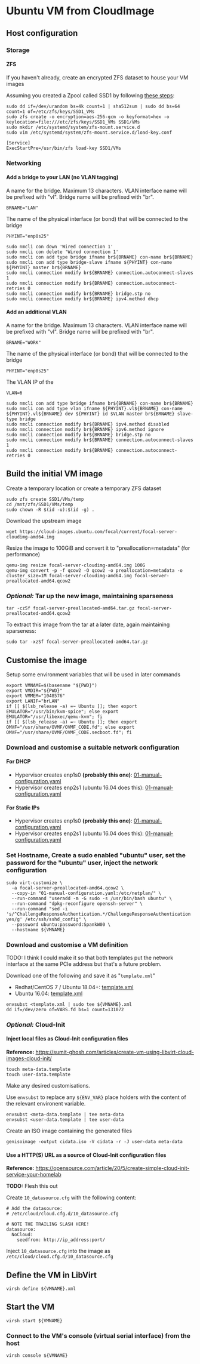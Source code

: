 # Ubuntu VM from CloudImage
## Host configuration
### Storage
#### ZFS
If you haven't already, create an encrypted ZFS dataset to house your VM images

Assuming you created a Zpool called SSD1 by following [these steps](Zpool_Setup.md):
```
sudo dd if=/dev/urandom bs=4k count=1 | sha512sum | sudo dd bs=64 count=1 of=/etc/zfs/keys/SSD1_VMs
sudo zfs create -o encryption=aes-256-gcm -o keyformat=hex -o keylocation=file:///etc/zfs/keys/SSD1_VMs SSD1/VMs
sudo mkdir /etc/systemd/system/zfs-mount.service.d
sudo vim /etc/systemd/system/zfs-mount.service.d/load-key.conf
```

```
[Service] 
ExecStartPre=/usr/bin/zfs load-key SSD1/VMs
```

### Networking
#### Add a bridge to your LAN (no VLAN tagging)
A name for the bridge.  Maximum 13 characters.  VLAN interface name will be prefixed with "vl".  Bridge name will be prefixed with "br".
```
BRNAME="LAN"
```

The name of the physical interface (or bond) that will be connected to the bridge
```
PHYINT="enp0s25"
```

```
sudo nmcli con down 'Wired connection 1'
sudo nmcli con delete 'Wired connection 1'
sudo nmcli con add type bridge ifname br${BRNAME} con-name br${BRNAME}
sudo nmcli con add type bridge-slave ifname ${PHYINT} con-name ${PHYINT} master br${BRNAME}
sudo nmcli connection modify br${BRNAME} connection.autoconnect-slaves 1
sudo nmcli connection modify br${BRNAME} connection.autoconnect-retries 0
sudo nmcli connection modify br${BRNAME} bridge.stp no
sudo nmcli connection modify br${BRNAME} ipv4.method dhcp
```

#### Add an additional VLAN
A name for the bridge.  Maximum 13 characters.  VLAN interface name will be prefixed with "vl".  Bridge name will be prefixed with "br".
```
BRNAME="WORK"
```

The name of the physical interface (or bond) that will be connected to the bridge
```
PHYINT="enp0s25"
```

The VLAN IP of the 
```
VLAN=6
```

```
sudo nmcli con add type bridge ifname br${BRNAME} con-name br${BRNAME}
sudo nmcli con add type vlan ifname ${PHYINT}.vl${BRNAME} con-name ${PHYINT}.vl${BRNAME} dev ${PHYINT} id $VLAN master br${BRNAME} slave-type bridge
sudo nmcli connection modify br${BRNAME} ipv4.method disabled
sudo nmcli connection modify br${BRNAME} ipv6.method ignore
sudo nmcli connection modify br${BRNAME} bridge.stp no
sudo nmcli connection modify br${BRNAME} connection.autoconnect-slaves 1
sudo nmcli connection modify br${BRNAME} connection.autoconnect-retries 0
```

## Build the initial VM image
Create a temporary location or create a temporary ZFS dataset
```
sudo zfs create SSD1/VMs/temp
cd /mnt/zfs/SSD1/VMs/temp
sudo chown -R $(id -u):$(id -g) .
```

Download the upstream image
```
wget https://cloud-images.ubuntu.com/focal/current/focal-server-cloudimg-amd64.img
```

Resize the image to 100GiB and convert it to "preallocation=metadata" (for performance)
```
qemu-img resize focal-server-cloudimg-amd64.img 100G
qemu-img convert -p -f qcow2 -O qcow2 -o preallocation=metadata -o cluster_size=1M focal-server-cloudimg-amd64.img focal-server-preallocated-amd64.qcow2
```

### *Optional:* Tar up the new image, maintaining sparseness
```
tar -czSf focal-server-preallocated-amd64.tar.gz focal-server-preallocated-amd64.qcow2
```

To extract this image from the tar at a later date, again maintaining sparseness:
```
sudo tar -xzSf focal-server-preallocated-amd64.tar.gz
```

## Customise the image
Setup some environment variables that will be used in later commands
```
export VMNAME=$(basename "${PWD}")
export VMDIR="${PWD}"
export VMMEM="1048576"
export LANIF="brLAN"
if [[ $(lsb_release -a) =~ Ubuntu ]]; then export EMULATOR="/usr/bin/kvm-spice"; else export EMULATOR="/usr/libexec/qemu-kvm"; fi
if [[ $(lsb_release -a) =~ Ubuntu ]]; then export OMVF="/usr/share/OVMF/OVMF_CODE.fd"; else export OMVF="/usr/share/OVMF/OVMF_CODE.secboot.fd"; fi
```

### Download and customise a suitable network configuration
#### For DHCP
* Hypervisor creates enp1s0 **(probably this one)**: [01-manual-configuration.yaml](Ubuntu_VM_from_CloudImage/netplan_template_dhcp_enp1s0/01-manual-configuration.yaml)
* Hypervisor creates enp2s1 (ubuntu 16.04 does this): [01-manual-configuration.yaml](Ubuntu_VM_from_CloudImage/netplan_template_dhcp_enp2s1/01-manual-configuration.yaml)

#### For Static IPs
* Hypervisor creates enp1s0 **(probably this one)**: [01-manual-configuration.yaml](Ubuntu_VM_from_CloudImage/netplan_template_static_enp1s0/01-manual-configuration.yaml)
* Hypervisor creates enp2s1 (ubuntu 16.04 does this): [01-manual-configuration.yaml](Ubuntu_VM_from_CloudImage/netplan_template_static_enp2s1/01-manual-configuration.yaml)

### Set Hostname, Create a sudo enabled "ubuntu" user, set the password for the "ubuntu" user, inject the network configuration
```
sudo virt-customize \
  -a focal-server-preallocated-amd64.qcow2 \
  --copy-in "01-manual-configuration.yaml:/etc/netplan/" \
  --run-command "useradd -m -G sudo -s /usr/bin/bash ubuntu" \
  --run-command "dpkg-reconfigure openssh-server" \
  --run-command "sed -i 's/^ChallengeResponseAuthentication.*/ChallengeResponseAuthentication yes/g' /etc/ssh/sshd_config" \
  --password ubuntu:password:SpankW00 \
  --hostname ${VMNAME}
```

### Download and customise a VM definition
TODO: I think I could make it so that both templates put the network interface at the same PCIe address but that's a future problem.

Download one of the following and save it as "`template.xml`"
* Redhat/CentOS 7 / Ubuntu 18.04+: [template.xml](Ubuntu_VM_from_CloudImage/libvirt_template_ubuntu_redhat/template.xml)
* Ubuntu 16.04: [template.xml](Ubuntu_VM_from_CloudImage/libvirt_template_ubuntu_ubuntu/template.xml)

```
envsubst <template.xml | sudo tee ${VMNAME}.xml
dd if=/dev/zero of=VARS.fd bs=1 count=131072
```

### *Optional:* Cloud-Init
#### Inject local files as Cloud-Init configuration files
**Reference:** https://sumit-ghosh.com/articles/create-vm-using-libvirt-cloud-images-cloud-init/

```
touch meta-data.template
touch user-data.template
```
Make any desired customisations.

Use `envsubst` to replace any `${ENV_VAR}` place holders with the content of
the relevant environent variable.
```
envsubst <meta-data.template | tee meta-data
envsubst <user-data.template | tee user-data
```

Create an ISO image containing the generated files
```
genisoimage -output cidata.iso -V cidata -r -J user-data meta-data
```

#### Use a HTTP(S) URL as a source of Cloud-Init configuration files
**Reference:** https://opensource.com/article/20/5/create-simple-cloud-init-service-your-homelab

**TODO:** Flesh this out

Create `10_datasource.cfg` with the following content:
```
# Add the datasource:
# /etc/cloud/cloud.cfg.d/10_datasource.cfg

# NOTE THE TRAILING SLASH HERE!
datasource:
  NoCloud:
    seedfrom: http://ip_address:port/
```
Inject `10_datasource.cfg` into the image as `/etc/cloud/cloud.cfg.d/10_datasource.cfg`

## Define the VM in LibVirt
```
virsh define ${VMNAME}.xml
```

## Start the VM
```
virsh start ${VMNAME}
```
### Connect to the VM's console (virtual serial interface) from the host
```
virsh console ${VMNAME}
```
